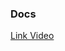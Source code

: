 ### Docs

[Link Video](https://drive.google.com/drive/folders/1_m3XPY19gqUSnRUgVdgQtKbd4NCV_LYA?usp=sharing)
